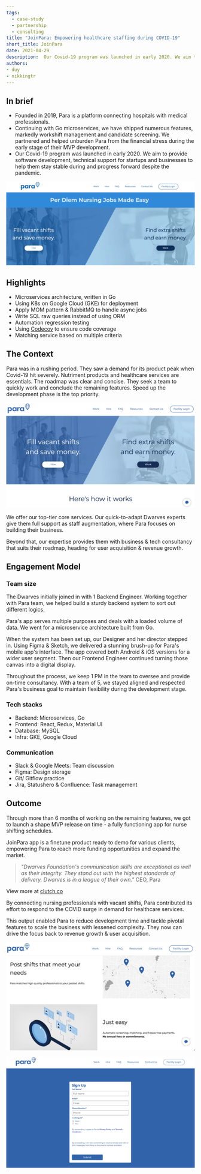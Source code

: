 ```yaml
---
tags: 
  - case-study
  - partnership
  - consulting
title: "JoinPara: Empowering healthcare staffing during COVID-19"
short_title: JoinPara
date: 2021-04-29
description:  Our Covid-19 program was launched in early 2020. We aim to provide software development, technical support for startups and businesses to help them stay stable during and progress forward despite the pandemic. 
authors: 
- duy
- nikkingtr
---
```


## In brief
- Founded in 2019, Para is a platform connecting hospitals with medical professionals. 
- Continuing with Go microservices, we have shipped numerous features, markedly workshift management and candidate screening. We partnered and helped unburden Para from the financial stress during the early stage of their MVP development.
- Our Covid-19 program was launched in early 2020. We aim to provide software development, technical support for startups and businesses to help them stay stable during and progress forward despite the pandemic. 

![](assets/advancing-us-healthcare-platform-joinpara-as-covid-19-support_advancing-us-healthcare-platform-joinpara.webp)

## Highlights
- Microservices architecture, written in Go
- Using K8s on Google Cloud (GKE) for deployment
- Apply MOM pattern & RabbitMQ to handle async jobs
- Write SQL raw queries instead of using ORM
- Automation regression testing
- Using [Codecov](https://about.codecov.io/) to ensure code coverage
- Matching service based on multiple criteria

## The Context
Para was in a rushing period. They saw a demand for its product peak when Covid-19 hit severely. Nutriment products and healthcare services are essentials. The roadmap was clear and concise. They seek a team to quickly work and conclude the remaining features. Speed up the development phase is the top priority. 

![](assets/advancing-us-healthcare-platform-joinpara-as-covid-19-support_advancing-us-healthcare-platform-joinpara-how-it-work.webp)

We offer our top-tier core services. Our quick-to-adapt Dwarves experts give them full support as staff augmentation, where Para focuses on building their business.

Beyond that, our expertise provides them with business & tech consultancy that suits their roadmap, heading for user acquisition & revenue growth. 

## Engagement Model
### Team size
The Dwarves initially joined in with 1 Backend Engineer. Working together with Para team, we helped build a sturdy backend system to sort out different logics. 

Para's app serves multiple purposes and deals with a loaded volume of data. We went for a microservice architecture built from Go.

When the system has been set up, our Designer and her director stepped in. Using Figma & Sketch, we delivered a stunning brush-up for Para's mobile app's interface. The app covered both Android & iOS versions for a wider user segment. Then our Frontend Engineer continued turning those canvas into a digital display. 

Throughout the process, we keep 1 PM in the team to oversee and provide on-time consultancy. With a team of 5, we stayed aligned and respected Para's business goal to maintain flexibility during the development stage.

### Tech stacks
- Backend: Microservices, Go
- Frontend: React, Redux, Material UI
- Database: MySQL
- Infra: GKE, Google Cloud

### Communication
- Slack & Google Meets: Team discussion
- Figma: Design storage
- Git/ Gitflow practice
- Jira, Statushero & Confluence: Task management

## Outcome
Through more than 6 months of working on the remaining features, we got to launch a shape MVP release on time - a fully functioning app for nurse shifting schedules. 

JoinPara app is a finetune product ready to demo for various clients, empowering Para to reach more funding opportunities and expand the market.

>
> *"Dwarves Foundation's communication skills are exceptional as well as their integrity. They stand out with the highest standards of delivery. Dwarves is in a league of their own."* CEO, Para

View more at [clutch.co](https://clutch.co/profile/dwarves-foundation#reviews)

By connecting nursing professionals with vacant shifts, Para contributed its effort to respond to the COVID surge in demand for healthcare services.

This output enabled Para to reduce development time and tackle pivotal features to scale the business with lessened complexity. They now can drive the focus back to revenue growth & user acquisition.

![](assets/advancing-us-healthcare-platform-joinpara-as-covid-19-support_advancing-us-healthcare-platform-joinpara-home-page.webp)

![](assets/advancing-us-healthcare-platform-joinpara-as-covid-19-support_advancing-us-healthcare-platform-joinpara-sign-up.webp)

